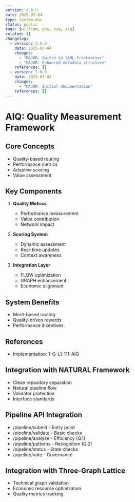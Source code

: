 ```yaml
---
version: 2.0.0
date: 2025-03-04
type: system-doc
status: public
tags: [william, gen, evo, aiq]
related: []
changelog:
  - version: 2.0.0
    date: 2025-03-04
    changes:
      - "MAJOR: Switch to YAML frontmatter"
      - "MAJOR: Enhanced metadata structure"
    references: []
  - version: 1.0.0
    date: 2025-03-03
    changes:
      - "MAJOR: Initial documentation"
    references: []
---
```

# AIQ: Quality Measurement Framework

## Core Concepts
- Quality-based routing
- Performance metrics
- Adaptive scoring
- Value assessment

## Key Components
1. **Quality Metrics**
   - Performance measurement
   - Value contribution
   - Network impact

2. **Scoring System**
   - Dynamic assessment
   - Real-time updates
   - Context awareness

3. **Integration Layer**
   - FLOW optimization
   - GRAPH enhancement
   - Economic alignment

## System Benefits
- Merit-based routing
- Quality-driven rewards
- Performance incentives

## References
- Implementation: 1-G-L1-111-AIQ


## Integration with NATURAL Framework
- Clean repository separation
- Natural pipeline flow
- Validator protection
- Interface standards

## Pipeline API Integration
- /pipeline/submit - Entry point
- /pipeline/validate - Basic checks
- /pipeline/analyze - Efficiency (Q.1)
- /pipeline/patterns - Recognition (Q.2)
- /pipeline/status - State checks
- /pipeline/vote - Governance

## Integration with Three-Graph Lattice
- Technical graph validation
- Economic resource optimization
- Quality metrics tracking